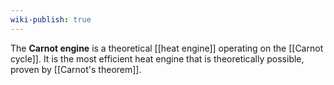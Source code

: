 ```yaml
---
wiki-publish: true
---
```

The **Carnot engine** is a theoretical [[heat engine]] operating on the [[Carnot cycle]]. It is the most efficient heat engine that is theoretically possible, proven by [[Carnot's theorem]].